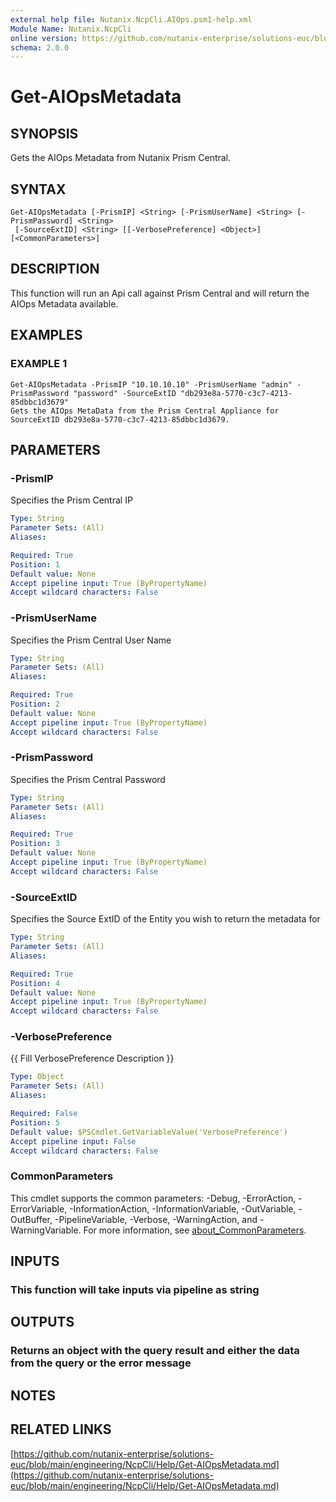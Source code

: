 ```yaml
---
external help file: Nutanix.NcpCli.AIOps.psm1-help.xml
Module Name: Nutanix.NcpCli
online version: https://github.com/nutanix-enterprise/solutions-euc/blob/main/engineering/NcpCli/Help/Get-AIOpsMetadata.md
schema: 2.0.0
---
```


# Get-AIOpsMetadata

## SYNOPSIS
Gets the AIOps Metadata from Nutanix Prism Central.

## SYNTAX

```
Get-AIOpsMetadata [-PrismIP] <String> [-PrismUserName] <String> [-PrismPassword] <String>
 [-SourceExtID] <String> [[-VerbosePreference] <Object>] [<CommonParameters>]
```

## DESCRIPTION
This function will run an Api call against Prism Central and will return the AIOps Metadata available.

## EXAMPLES

### EXAMPLE 1
```
Get-AIOpsMetadata -PrismIP "10.10.10.10" -PrismUserName "admin" -PrismPassword "password" -SourceExtID "db293e8a-5770-c3c7-4213-85dbbc1d3679"
Gets the AIOps MetaData from the Prism Central Appliance for SourceExtID db293e8a-5770-c3c7-4213-85dbbc1d3679.
```

## PARAMETERS

### -PrismIP
Specifies the Prism Central IP

```yaml
Type: String
Parameter Sets: (All)
Aliases:

Required: True
Position: 1
Default value: None
Accept pipeline input: True (ByPropertyName)
Accept wildcard characters: False
```

### -PrismUserName
Specifies the Prism Central User Name

```yaml
Type: String
Parameter Sets: (All)
Aliases:

Required: True
Position: 2
Default value: None
Accept pipeline input: True (ByPropertyName)
Accept wildcard characters: False
```

### -PrismPassword
Specifies the Prism Central Password

```yaml
Type: String
Parameter Sets: (All)
Aliases:

Required: True
Position: 3
Default value: None
Accept pipeline input: True (ByPropertyName)
Accept wildcard characters: False
```

### -SourceExtID
Specifies the Source ExtID of the Entity you wish to return the metadata for

```yaml
Type: String
Parameter Sets: (All)
Aliases:

Required: True
Position: 4
Default value: None
Accept pipeline input: True (ByPropertyName)
Accept wildcard characters: False
```

### -VerbosePreference
{{ Fill VerbosePreference Description }}

```yaml
Type: Object
Parameter Sets: (All)
Aliases:

Required: False
Position: 5
Default value: $PSCmdlet.GetVariableValue('VerbosePreference')
Accept pipeline input: False
Accept wildcard characters: False
```

### CommonParameters
This cmdlet supports the common parameters: -Debug, -ErrorAction, -ErrorVariable, -InformationAction, -InformationVariable, -OutVariable, -OutBuffer, -PipelineVariable, -Verbose, -WarningAction, and -WarningVariable. For more information, see [about_CommonParameters](http://go.microsoft.com/fwlink/?LinkID=113216).

## INPUTS

### This function will take inputs via pipeline as string
## OUTPUTS

### Returns an object with the query result and either the data from the query or the error message
## NOTES

## RELATED LINKS

[https://github.com/nutanix-enterprise/solutions-euc/blob/main/engineering/NcpCli/Help/Get-AIOpsMetadata.md](https://github.com/nutanix-enterprise/solutions-euc/blob/main/engineering/NcpCli/Help/Get-AIOpsMetadata.md)

